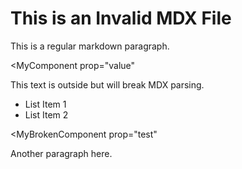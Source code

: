# This is an Invalid MDX File

This is a regular markdown paragraph.

<MyComponent prop="value"

This text is outside but will break MDX parsing.

- List Item 1
- List Item 2

<MyBrokenComponent
prop="test"

Another paragraph here.

